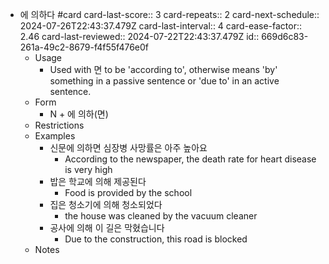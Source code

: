- 에 의하다 #card
  card-last-score:: 3
  card-repeats:: 2
  card-next-schedule:: 2024-07-26T22:43:37.479Z
  card-last-interval:: 4
  card-ease-factor:: 2.46
  card-last-reviewed:: 2024-07-22T22:43:37.479Z
  id:: 669d6c83-261a-49c2-8679-f4f55f476e0f
	- Usage
		- Used  with 면 to be 'according to', otherwise means 'by' something in a passive sentence or 'due to' in an active sentence.
	- Form
		- N + 에 의하(면)
	- Restrictions
	- Examples
		- 신문에 의하면 심장병 사망률은 아주 높아요
			- According to the newspaper, the death rate for heart disease is very high
		- 밥은 학교에 의해 제공된다
			- Food is provided by the school
		- 집은 청소기에 의해 청소되었다
			- the house was cleaned by the vacuum cleaner
		- 공사에 의해 이 길은 막혔습니다
			- Due to the construction, this road is blocked
	- Notes